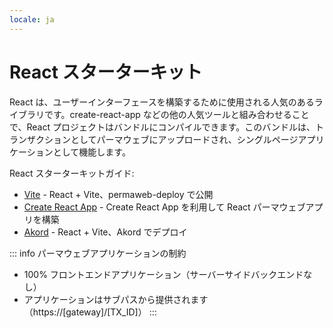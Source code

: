 ```yaml
---
locale: ja
---
```

# React スターターキット

React は、ユーザーインターフェースを構築するために使用される人気のあるライブラリです。create-react-app などの他の人気ツールと組み合わせることで、React プロジェクトはバンドルにコンパイルできます。このバンドルは、トランザクションとしてパーマウェブにアップロードされ、シングルページアプリケーションとして機能します。

React スターターキットガイド:

* [Vite](./turbo.md) - React + Vite、permaweb-deploy で公開
* [Create React App](./create-react-app.md) - Create React App を利用して React パーマウェブアプリを構築
* [Akord](./akord.md) - React + Vite、Akord でデプロイ

::: info パーマウェブアプリケーションの制約
* 100% フロントエンドアプリケーション（サーバーサイドバックエンドなし）
* アプリケーションはサブパスから提供されます（https://[gateway]/[TX_ID]）
:::